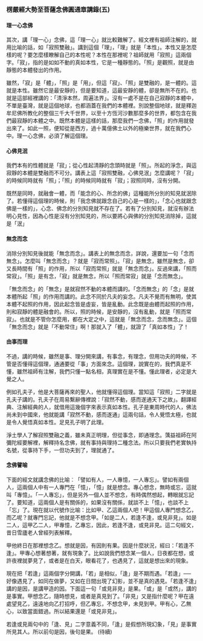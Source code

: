### 楞嚴經大勢至菩薩念佛圓通章講錄(五)

#### 理一心念佛

其次，講「理一心」念佛，這「理一心」就比較難解了。經文裡有祖師注解的，就用比喻的話，如「寂照雙融」。講到這個「理」，「理」就是「本性」。本性又是怎麼樣的呢？要怎麼樣瞭解自己的本性呢？本性在那裡呢？祖師就用「寂照」這兩個字。「寂」，指的是如如不動的真如本性，它是一種靜態的。「照」是觀照，就是由靜態的本體發出的作用。

雖然，「寂」是「體」，「照」是「用」，但這「寂」、「照」是雙融的，是一體的。這就是本性。雖然它是最安靜的，但是要知道，這最安靜的體，卻是無所不在的。也就是這部經裡講的：「清淨本然，周遍法界」。沒有一處不是在自己寂靜的本體中，不單是臺灣，就是這個地球，也都涵蓋在我們的本體裡。別說整個地球，就是釋迦牟尼佛所教化的整個三千大千世界，以至十方恆河沙數那麼多的世界，都包含在我們最寂靜的本體之中。既然本體是這樣的話，那麼我們一念佛，「照」的作用就發出來了。如此一照，便知從是西方，過十萬億佛土以外的極樂世界，就在我們心中。理一心念佛，必須了解這個理。 

#### 心佛見泯

我們本有的性體就是「寂」；從心性起清靜的念頭時就是「照」。所起的淨念，與這寂靜的本體是雙融而不可分。講表上這「寂照雙融，心佛見泯」怎麼講呢？「寂」的時候同時就有「照」；「照」的時候同時就有「寂」；寂照同時，沒有分開。

既然是同時，就融會一體，而「能念的心、所念的佛」這種能所分別的知見就泯除了。若懂得這個理的時候，則「我念佛就跟念自己的心是一樣的」，「念心也就跟念佛是一樣的」，心念、佛念的分別知見就不存在了。若有了分別知見，就沒有辦法明心見性，因為心性是沒有分別知見的，所以要將心與佛的分別知見消除掉，這就是「泯」

#### 無念而念

消除分別知見後就能「無念而念」。講表上的無念而念，詳說，還要加一句「念而無念」。怎麼叫「無念而念」？就是「寂而常照」。「寂」是無念，雖然是無念，卻又長時間有「照」的作用，所以「寂而常照」就是「無念而念」。反過來講，「照而常寂」。「照」是有念，「寂」就是無念，所以「照而常寂」就是「念而無念」。

「無念而念」的「無念」是就寂然不動的本體而講的。「念而無念」的「念」是就本體所起「照」的作用而講的。此念不同於凡夫的妄念。凡夫不覺而有無明，使其本體不起照的作用，因此起念皆是虛妄，皆是亂動。此念既是由體而起照的作用，則和寂靜的體是融會的。所以，照的時候，是安靜的，沒有亂動，就是「照而常寂」。也就是不管你怎麼用，都在大定之中，這就是「無念而念，念而無念」。這個「無念而念」就是「不動常住」啊！那就入了「體」，就證了「真如本性」了！ 

#### 由事而理

不過，講的時候，雖然是事、理分開來講，有事念，有理念，但用功夫的時候，不管是否懂得這個理，通通要從「事」方面來念。這個理，說實在的，我們真是不懂，雖然祖師有注解，我們只懂一點名相，真理實在是不懂。懂此理者，必定是大覺之人。

例如孔夫子，他是大菩薩再來的聖人，他就懂得這個理。當知這「寂照」二字就是孔夫子講的。孔夫子在周易繫辭傳裡說：「寂然不動，感而遂通天下之故」。翻譯經典、注解經典的人，就借用這幾個字來表示真如本性。孔子是東周時代的人，佛法尚未到中國來，他就能講「寂然不動，感而遂通」這兩句話，令人覺悟太極，也就是令人覺悟真如本性。足見孔子明了此理。

淨土學人了解寂照雙融之義，雖未真正明理，但從事念，即通理念。蕅益祖師在阿彌陀經要解裡，解釋持名念佛，就有事持與理持二種念法。所以只要我們老實執持名號，從事持下手，一但功夫到了，理就通了。 

#### 念佛譬喻

下面的經文就講念佛的比喻︰「譬如有人，一人專憶，一人專忘」。譬如有兩個人，這兩個人中有一人專門在「憶」，「憶」就是想念。專心想念，無時或忘，這就叫「專憶」。「一人專忘」，但是另外一個人並不想念，有時偶然想起，轉眼就忘記了。要知道，這兩個人是有關係的，如果沒有關係，就談不上「憶」，也談不上「忘」了。現在就以代號作比喻：比如甲、乙這兩個人吧！甲這個人專門想念乙，而乙呢？就專門忘記，他就是不想念甲。「如是二人，若逢不逢，或見非見」。如是二人，這甲乙二人，甲專憶，乙專忘，因此，若逢不逢，或見非見。這二句經文，昔日雪廬老人曾經列表解釋。


甲他終日在那裡想念乙。想就是因，有因則有果。因是什麼狀況，經曰：「若逢不逢」。甲專心想著想著，就有現象了。比如說我們想念某一個人，日夜都在想，或許夜裡就夢見了，或者是在白天，眼看花了，也遇見了，這就是想出來的現象。

現在把「若逢」這兩個字分開講，「若」是相似，「逢」是不期而遇。「若逢」── 好像遇見了，如同在做夢，又如在日間出現了幻影，並不是真的遇見。「若逢不逢」講的是因，是講甲造的因。下面這一句「或見非見」是果。「或」是「或然」，講的是事實。甲想念乙，隨時想見，或者是真見到了。「非見」又是指什麼呢？甲在遠處望見乙，遠遠地向乙打招呼，但乙專忘，不想念甲，未見到甲。甲有心，乙無心，以致當面錯過。所以結果還是「或見非見」。

若逢或見兩句中的「逢、見」二字意義不同，「逢」是假想所現幻象，「見」是事實所見其人。所以前句是因，後句是果。 (待續)
